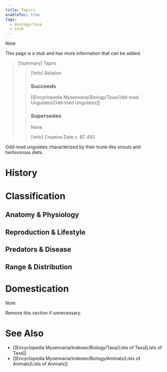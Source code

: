 ```yaml
---
title: Tapirs
enableToc: true
tags:
  - biology/taxa
  - stub
---
```


> [!note]
> This page is a stub and has more information that can be added.

> [!summary] Tapirs
> > [!info] Relation
> > ### Succeeds
> > [[Encyclopedia Mysenvaria/Biology/Taxa/Odd-toed Ungulates|Odd-toed Ungulates]]
> > ### Supersedes
> > None
>
> > [!info] Creation Date
> > c. BT 450

Odd-toed ungulates characterized by their trunk-like snouts and herbivorous diets.
# History

# Classification
## Anatomy & Physiology

## Reproduction & Lifestyle

## Predators & Disease

## Range & Distribution

# Domestication

> [!note]
> Remove this section if unnecessary.
# See Also
- [[Encyclopedia Mysenvaria/Indexes/Biology/Taxa/Lists of Taxa|Lists of Taxa]]
- [[Encyclopedia Mysenvaria/Indexes/Biology/Animals/Lists of Animals|Lists of Animals]]